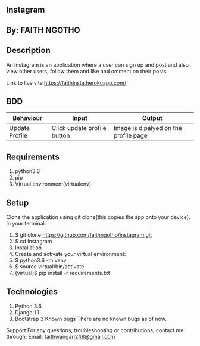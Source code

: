 ## Instagram

## By: FAITH NGOTHO

## Description
An instagram is an application where a user can sign up and post and also view other users, follow them and like and omment on their posts

Link to live site
https://faithinsta.herokuapp.com/

## BDD
|Behaviour      |	Input	                      |Output                               |
|---------------|-----------------------------|-------------------------------------|
|Update Profile	|Click update profile button	|Image is dipalyed on the profile page|

## Requirements
1. python3.6
2. pip
3. Virtual environment(virtualenv)
 
## Setup
  Clone the application using git clone(this copies the app onto your device). In your terminal:
 1. $ git clone https://github.com/faithngotho/instagram.git
 2. $ cd Instagram
 3. Installation
 4. Create and activate your virtual environment:
 5. $ python3.6 -m venv
 6. $ source virtual/bin/activate
 7. (virtual)$ pip install -r requirements.txt
 
## Technologies

1. Python 3.6
2. Django 1.1
3. Bootstrap 3
Known bugs
There are no known bugs as of now.

Support
For any questions, troubleshooting or contributions, contact me through: Email: faithwangari248@gmail.com
